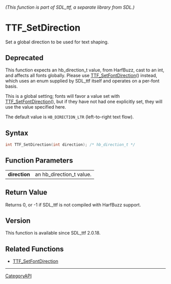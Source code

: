 ###### (This function is part of SDL_ttf, a separate library from SDL.)
# TTF_SetDirection

Set a global direction to be used for text shaping.

## Deprecated

This function expects an hb_direction_t value, from HarfBuzz, cast to an
int, and affects all fonts globally. Please use
[TTF_SetFontDirection](TTF_SetFontDirection)() instead, which uses an enum
supplied by SDL_ttf itself and operates on a per-font basis.

This is a global setting; fonts will favor a value set with
[TTF_SetFontDirection](TTF_SetFontDirection)(), but if they have not had
one explicitly set, they will use the value specified here.

The default value is `HB_DIRECTION_LTR` (left-to-right text flow).

## Syntax

```c
int TTF_SetDirection(int direction); /* hb_direction_t */

```

## Function Parameters

|                   |                          |
| ----------------- | ------------------------ |
| **direction**     | an hb_direction_t value. |

## Return Value

Returns 0, or -1 if SDL_ttf is not compiled with HarfBuzz support.

## Version

This function is available since SDL_ttf 2.0.18.

## Related Functions

* [TTF_SetFontDirection](TTF_SetFontDirection)

----
[CategoryAPI](CategoryAPI)

